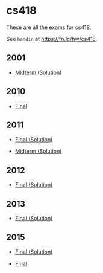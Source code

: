 # cs418

These are all the exams for cs418.

See `handin` at https://fn.lc/hw/cs418.



## 2001


* [Midterm (Solution)](/static/exams/cs418/2001/mta.pdf)



## 2010


* [Final](/static/exams/cs418/2010/final_questions.pdf)



## 2011


* [Final (Solution)](/static/exams/cs418/2011/final_answers.pdf)

* [Midterm (Solution)](/static/exams/cs418/2011/midterm_answers.pdf)



## 2012


* [Final (Solution)](/static/exams/cs418/2012/a.pdf)



## 2013


* [Final (Solution)](/static/exams/cs418/2013/a2013-1.pdf)



## 2015


* [Final (Solution)](/static/exams/cs418/2015/a.pdf)

* [Final](/static/exams/cs418/2015/q.pdf)


